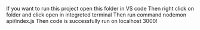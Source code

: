 If you want to run this project open this folder in VS code 
Then right click on folder and click open in integreted terminal 
Then run command nodemon api/index.js
Then code is successfully run on localhost 3000!

